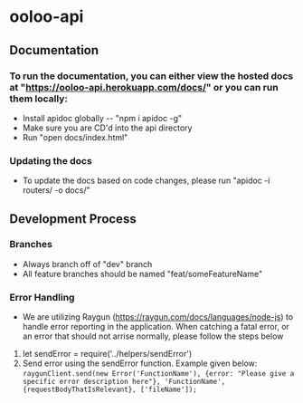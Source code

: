 # ooloo-api

## Documentation
### To run the documentation, you can either view the hosted docs at "https://ooloo-api.herokuapp.com/docs/" or you can run them locally:
- Install apidoc globally -- "npm i apidoc -g"
- Make sure you are CD'd into the api directory
- Run "open docs/index.html"

### Updating the docs
- To update the docs based on code changes, please run "apidoc -i routers/ -o docs/"

## Development Process
### Branches
- Always branch off of "dev" branch
- All feature branches should be named "feat/someFeatureName"
### Error Handling
- We are utilizing Raygun (https://raygun.com/docs/languages/node-js) to handle error reporting in the application. When catching a fatal error, or an error that should not arrise normally, please follow the steps below
1) let sendError = require('../helpers/sendError')
2) Send error using the sendError function. Example given below:
```raygunClient.send(new Error('FunctionName'), {error: "Please give a specific error description here"}, 'FunctionName', {requestBodyThatIsRelevant}, ['fileName']);```